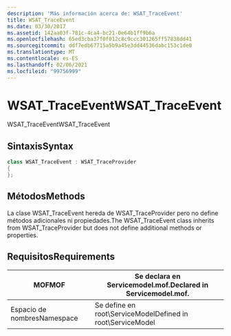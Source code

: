 ```yaml
---
description: 'Más información acerca de: WSAT_TraceEvent'
title: WSAT_TraceEvent
ms.date: 03/30/2017
ms.assetid: 142aa03f-781c-4ca4-bc21-0e64b1ff9b6a
ms.openlocfilehash: 65ed3cba37f0f012c8c9ccc301265ff57838dd41
ms.sourcegitcommit: ddf7edb67715a5b9a45e3dd44536dabc153c1de0
ms.translationtype: MT
ms.contentlocale: es-ES
ms.lasthandoff: 02/06/2021
ms.locfileid: "99756999"
---
```

# <a name="wsat_traceevent"></a><span data-ttu-id="392d7-103">WSAT_TraceEvent</span><span class="sxs-lookup"><span data-stu-id="392d7-103">WSAT_TraceEvent</span></span>

<span data-ttu-id="392d7-104">WSAT_TraceEvent</span><span class="sxs-lookup"><span data-stu-id="392d7-104">WSAT_TraceEvent</span></span>  
  
## <a name="syntax"></a><span data-ttu-id="392d7-105">Sintaxis</span><span class="sxs-lookup"><span data-stu-id="392d7-105">Syntax</span></span>  
  
```csharp
class WSAT_TraceEvent : WSAT_TraceProvider  
{  
};  
```  
  
## <a name="methods"></a><span data-ttu-id="392d7-106">Métodos</span><span class="sxs-lookup"><span data-stu-id="392d7-106">Methods</span></span>  

 <span data-ttu-id="392d7-107">La clase WSAT_TraceEvent hereda de WSAT_TraceProvider pero no define métodos adicionales ni propiedades.</span><span class="sxs-lookup"><span data-stu-id="392d7-107">The WSAT_TraceEvent class inherits from WSAT_TraceProvider but does not define additional methods or properties.</span></span>  
  
## <a name="requirements"></a><span data-ttu-id="392d7-108">Requisitos</span><span class="sxs-lookup"><span data-stu-id="392d7-108">Requirements</span></span>  
  
|<span data-ttu-id="392d7-109">MOF</span><span class="sxs-lookup"><span data-stu-id="392d7-109">MOF</span></span>|<span data-ttu-id="392d7-110">Se declara en Servicemodel.mof.</span><span class="sxs-lookup"><span data-stu-id="392d7-110">Declared in Servicemodel.mof.</span></span>|  
|---------|-----------------------------------|  
|<span data-ttu-id="392d7-111">Espacio de nombres</span><span class="sxs-lookup"><span data-stu-id="392d7-111">Namespace</span></span>|<span data-ttu-id="392d7-112">Se define en root\ServiceModel</span><span class="sxs-lookup"><span data-stu-id="392d7-112">Defined in root\ServiceModel</span></span>|
